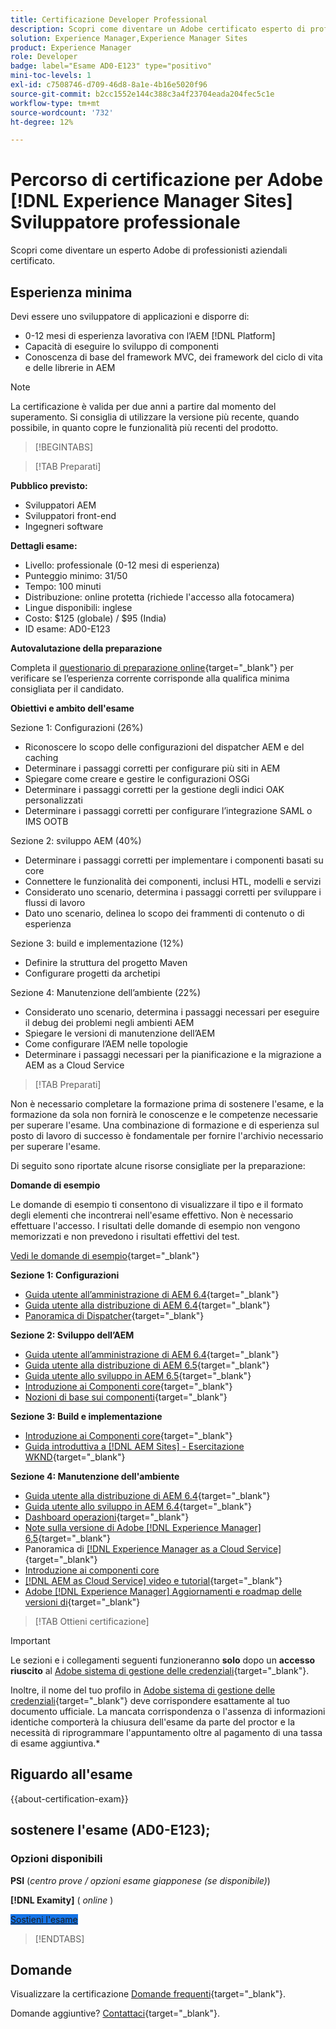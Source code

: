 ```yaml
---
title: Certificazione Developer Professional
description: Scopri come diventare un Adobe certificato esperto di professionisti aziendali in [!DNL Experience Manager Sites].
solution: Experience Manager,Experience Manager Sites
product: Experience Manager
role: Developer
badge: label="Esame AD0-E123" type="positivo"
mini-toc-levels: 1
exl-id: c7508746-d709-46d8-8a1e-4b16e5020f96
source-git-commit: b2cc1552e144c388c3a4f23704eada204fec5c1e
workflow-type: tm+mt
source-wordcount: '732'
ht-degree: 12%

---
```


# Percorso di certificazione per Adobe [!DNL Experience Manager Sites] Sviluppatore professionale

Scopri come diventare un esperto Adobe di professionisti aziendali certificato.

## Esperienza minima

Devi essere uno sviluppatore di applicazioni e disporre di:

* 0-12 mesi di esperienza lavorativa con l’AEM [!DNL Platform]
* Capacità di eseguire lo sviluppo di componenti
* Conoscenza di base del framework MVC, dei framework del ciclo di vita e delle librerie in AEM

>[!NOTE]
>
>La certificazione è valida per due anni a partire dal momento del superamento. Si consiglia di utilizzare la versione più recente, quando possibile, in quanto copre le funzionalità più recenti del prodotto.

>[!BEGINTABS]

>[!TAB Preparati]

**Pubblico previsto:**

* Sviluppatori AEM
* Sviluppatori front-end
* Ingegneri software

**Dettagli esame:**

* Livello: professionale (0-12 mesi di esperienza)
* Punteggio minimo: 31/50
* Tempo: 100 minuti
* Distribuzione: online protetta (richiede l&#39;accesso alla fotocamera)
* Lingue disponibili: inglese
* Costo: $125 (globale) / $95 (India)
* ID esame: AD0-E123

**Autovalutazione della preparazione**

Completa il [questionario di preparazione online](https://scorpion.caveon.com/launchpad/ad-q-e123-readiness-questionnaire-for-adobe-experience-manager-sites-developer-professional-exam){target="_blank"} per verificare se l’esperienza corrente corrisponde alla qualifica minima consigliata per il candidato.

**Obiettivi e ambito dell&#39;esame**

Sezione 1: Configurazioni (26%)

* Riconoscere lo scopo delle configurazioni del dispatcher AEM e del caching
* Determinare i passaggi corretti per configurare più siti in AEM
* Spiegare come creare e gestire le configurazioni OSGi
* Determinare i passaggi corretti per la gestione degli indici OAK personalizzati
* Determinare i passaggi corretti per configurare l’integrazione SAML o IMS OOTB

Sezione 2: sviluppo AEM (40%)

* Determinare i passaggi corretti per implementare i componenti basati su core
* Connettere le funzionalità dei componenti, inclusi HTL, modelli e servizi
* Considerato uno scenario, determina i passaggi corretti per sviluppare i flussi di lavoro
* Dato uno scenario, delinea lo scopo dei frammenti di contenuto o di esperienza

Sezione 3: build e implementazione (12%)

* Definire la struttura del progetto Maven
* Configurare progetti da archetipi

Sezione 4: Manutenzione dell’ambiente (22%)

* Considerato uno scenario, determina i passaggi necessari per eseguire il debug dei problemi negli ambienti AEM
* Spiegare le versioni di manutenzione dell’AEM
* Come configurare l’AEM nelle topologie
* Determinare i passaggi necessari per la pianificazione e la migrazione a AEM as a Cloud Service

>[!TAB Preparati]

Non è necessario completare la formazione prima di sostenere l&#39;esame, e la formazione da sola non fornirà le conoscenze e le competenze necessarie per superare l&#39;esame. Una combinazione di formazione e di esperienza sul posto di lavoro di successo è fondamentale per fornire l&#39;archivio necessario per superare l&#39;esame.

Di seguito sono riportate alcune risorse consigliate per la preparazione:

**Domande di esempio**

Le domande di esempio ti consentono di visualizzare il tipo e il formato degli elementi che incontrerai nell&#39;esame effettivo. Non è necessario effettuare l&#39;accesso. I risultati delle domande di esempio non vengono memorizzati e non prevedono i risultati effettivi del test.

[Vedi le domande di esempio](https://scorpion.caveon.com/launchpad/ad3-e123-adobe-experience-manager-sites-developer-professional-sample-questions){target="_blank"}

**Sezione 1: Configurazioni**

* [Guida utente all’amministrazione di AEM 6.4](https://experienceleague.adobe.com/docs/experience-manager-64/administering/home.html){target="_blank"}
* [Guida utente alla distribuzione di AEM 6.4](https://experienceleague.adobe.com/docs/experience-manager-64/deploying/home.html){target="_blank"}
* [Panoramica di Dispatcher](https://docs.adobe.com/content/help/it-IT/experience-cloud/user-guides/home.translate.html){target="_blank"}

**Sezione 2: Sviluppo dell’AEM**

* [Guida utente all’amministrazione di AEM 6.4](https://experienceleague.adobe.com/docs/experience-manager-64/administering/home.html){target="_blank"}
* [Guida utente alla distribuzione di AEM 6.5](https://experienceleague.adobe.com/docs/experience-manager-65/deploying/home.html){target="_blank"}
* [Guida utente allo sviluppo in AEM 6.5](https://experienceleague.adobe.com/docs/experience-manager-65/developing/home.html){target="_blank"}
* [Introduzione ai Componenti core](https://experienceleague.adobe.com/docs/experience-manager-core-components/using/introduction.html?lang=it){target="_blank"}
* [Nozioni di base sui componenti](https://experienceleague.adobe.com/docs/experience-manager-learn/getting-started-wknd-tutorial-develop/project-archetype/component-basics.html){target="_blank"}

**Sezione 3: Build e implementazione**

* [Introduzione ai Componenti core](https://experienceleague.adobe.com/docs/experience-manager-core-components/using/introduction.html?lang=it){target="_blank"}
* [Guida introduttiva a [!DNL AEM Sites] - Esercitazione WKND](https://experienceleague.adobe.com/docs/experience-manager-learn/getting-started-wknd-tutorial-develop/overview.html?lang=it){target="_blank"}


**Sezione 4: Manutenzione dell&#39;ambiente**

* [Guida utente alla distribuzione di AEM 6.4](https://experienceleague.adobe.com/docs/experience-manager-64/deploying/home.html?lang=it){target="_blank"}
* [Guida utente allo sviluppo in AEM 6.4](https://experienceleague.adobe.com/docs/experience-manager-64/developing/home.html?lang=en){target="_blank"}
* [Dashboard operazioni](https://experienceleague.adobe.com/docs/experience-manager-65/administering/operations/operations-dashboard.html?lang=en#automated-maintenance-tasks){target="_blank"}
* [Note sulla versione di Adobe [!DNL Experience Manager] 6,5](https://experienceleague.adobe.com/docs/experience-manager-65/release-notes/service-pack/sp-release-notes.html?lang=it){target="_blank"}
* Panoramica di [[!DNL Experience Manager as a Cloud Service] ](https://experienceleague.adobe.com/docs/experience-manager-cloud-service/content/home.html?lang=it){target="_blank"}
* [Introduzione ai componenti core](https://experienceleague.adobe.com/docs/experience-manager-core-components/using/introduction.html?lang=it)
* [[!DNL AEM as Cloud Service] video e tutorial](https://experienceleague.adobe.com/docs/experience-manager-learn/cloud-service/overview.html?lang=it){target="_blank"}
* [Adobe [!DNL Experience Manager] Aggiornamenti e roadmap delle versioni di](https://experienceleague.adobe.com/docs/experience-manager-release-information/aem-release-updates/home.html?lang=it){target="_blank"}

>[!TAB Ottieni certificazione]

>[!IMPORTANT]
>
>Le sezioni e i collegamenti seguenti funzioneranno **solo**  dopo un **accesso riuscito** al [Adobe sistema di gestione delle credenziali](https://www.certmetrics.com/adobe){target="_blank"}.
>
>Inoltre, il nome del tuo profilo in [Adobe sistema di gestione delle credenziali](https://www.certmetrics.com/adobe){target="_blank"} deve corrispondere esattamente al tuo documento ufficiale. La mancata corrispondenza o l&#39;assenza di informazioni identiche comporterà la chiusura dell&#39;esame da parte del proctor e la necessità di riprogrammare l&#39;appuntamento oltre al pagamento di una tassa di esame aggiuntiva.*

## Riguardo all&#39;esame

{{about-certification-exam}}

## sostenere l&#39;esame (AD0-E123);

### Opzioni disponibili

**PSI** (*centro prove / opzioni esame giapponese (se disponibile)*)

**[!DNL Examity]** ( *online* )

<a href="https://www.certmetrics.com/adobe/candidate/examity_sso.aspx?eid=AD0-E123" target="_blank" class="spectrum-Button spectrum-Button--fill spectrum-Button--accent spectrum-Button--sizeM is-margin-bottom-big-big at-element-click-tracking" style="background-color:#1473E6">

<span class="spectrum-Button-label has-no-wrap">
   Sostieni l'esame
</span>
</a>

>[!ENDTABS]

## Domande

Visualizzare la certificazione [Domande frequenti](https://experienceleague.adobe.com/docs/certification/certification/faq.html){target="_blank"}.

Domande aggiuntive? [Contattaci](mailto:certif@adobe.com){target="_blank"}.
